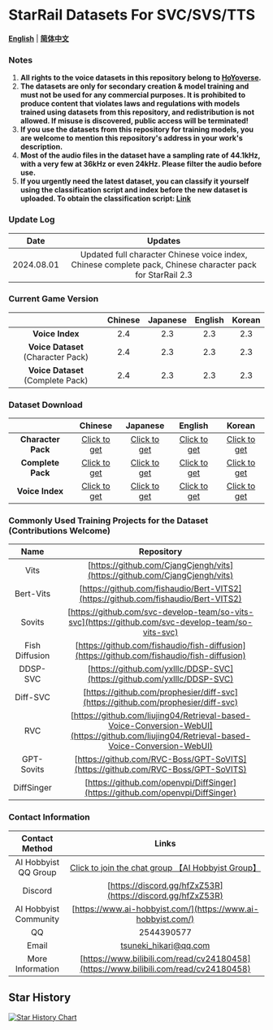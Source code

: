 # StarRail Datasets For SVC/SVS/TTS

[**English**](./README.md) | [**简体中文**](./README_CN.md)

### Notes

1. **All rights to the voice datasets in this repository belong to [HoYoverse](https://www.hoyoverse.com/).**
2. **The datasets are only for secondary creation & model training and must not be used for any commercial purposes. It is prohibited to produce content that violates laws and regulations with models trained using datasets from this repository, and redistribution is not allowed. If misuse is discovered, public access will be terminated!**
3. **If you use the datasets from this repository for training models, you are welcome to mention this repository's address in your work's description.**
4. **Most of the audio files in the dataset have a sampling rate of 44.1kHz, with a very few at 36kHz or even 24kHz. Please filter the audio before use.**
5. **If you urgently need the latest dataset, you can classify it yourself using the classification script and index before the new dataset is uploaded. To obtain the classification script: [Link](https://github.com/AI-Hobbyist/StarRail_Voice_Sorting_Scripts)**

### Update Log

|          Date           |                           Updates                            |
| :---------------------: | :----------------------------------------------------------: |
|       2024.08.01       |     Updated full character Chinese voice index, Chinese complete pack, Chinese character pack for StarRail 2.3      |

### Current Game Version

|                                    | Chinese | Japanese | English | Korean |
| :--------------------------------: | :-----: | :------: | :-----: | :----: |
|          **Voice Index**           |   2.4   |   2.3    |   2.3   |  2.3   |
| **Voice Dataset** (Character Pack) |   2.4   |   2.3    |   2.3   |  2.3   |
| **Voice Dataset** (Complete Pack)  |   2.4  |   2.3    |   2.3   |  2.3   |

### Dataset Download

|                    |                           Chinese                            |                           Japanese                           |                           English                            |                            Korean                            |
| :----------------: | :----------------------------------------------------------: | :----------------------------------------------------------: | :----------------------------------------------------------: | :----------------------------------------------------------: |
| **Character Pack** | [Click to get](https://pan.ai-hobbyist.com/StarRail%20Datasets/%E4%B8%AD%E6%96%87%20-%20Chinese) | [Click to get](https://pan.ai-hobbyist.com/StarRail%20Datasets/%E6%97%A5%E8%AF%AD%20-%20Japanese) | [Click to get](https://pan.ai-hobbyist.com/StarRail%20Datasets/%E8%8B%B1%E8%AF%AD%20-%20English) | [Click to get](https://pan.ai-hobbyist.com/StarRail%20Datasets/%E9%9F%A9%E8%AF%AD%20-%20Korean) |
| **Complete Pack**  | [Click to get](https://modelscope.cn/datasets/aihobbyist/StarRail_Dataset/resolve/master/StarRail2.4_CN.7z) | [Click to get](https://modelscope.cn/datasets/aihobbyist/StarRail_Dataset/resolve/master/StarRail2.3_JP.7z) | [Click to get](https://modelscope.cn/datasets/aihobbyist/StarRail_Dataset/resolve/master/StarRail2.3_EN.7z) | [Click to get](https://modelscope.cn/datasets/aihobbyist/StarRail_Dataset/resolve/master/StarRail2.3_KR.7z) |
|  **Voice Index**   | [Click to get](https://github.com/AI-Hobbyist/StarRail_Voice_Sorting_Scripts/raw/main/Indexs/CHS.xlsx) | [Click to get](https://github.com/AI-Hobbyist/StarRail_Voice_Sorting_Scripts/raw/main/Indexs/2.3/JP.json) | [Click to get](https://github.com/AI-Hobbyist/StarRail_Voice_Sorting_Scripts/raw/main/Indexs/2.3/EN.json) | [Click to get](https://github.com/AI-Hobbyist/StarRail_Voice_Sorting_Scripts/raw/main/Indexs/2.3/KR.json) |

### Commonly Used Training Projects for the Dataset (Contributions Welcome)

|      Name      |                          Repository                          |
| :------------: | :----------------------------------------------------------: |
|      Vits      | [https://github.com/CjangCjengh/vits](https://github.com/CjangCjengh/vits) |
|   Bert-Vits    | [https://github.com/fishaudio/Bert-VITS2](https://github.com/fishaudio/Bert-VITS2) |
|     Sovits     | [https://github.com/svc-develop-team/so-vits-svc](https://github.com/svc-develop-team/so-vits-svc) |
| Fish Diffusion | [https://github.com/fishaudio/fish-diffusion](https://github.com/fishaudio/fish-diffusion) |
|    DDSP-SVC    | [https://github.com/yxlllc/DDSP-SVC](https://github.com/yxlllc/DDSP-SVC) |
|    Diff-SVC    | [https://github.com/prophesier/diff-svc](https://github.com/prophesier/diff-svc) |
|      RVC       | [https://github.com/liujing04/Retrieval-based-Voice-Conversion-WebUI](https://github.com/liujing04/Retrieval-based-Voice-Conversion-WebUI) |
|   GPT-Sovits   | [https://github.com/RVC-Boss/GPT-SoVITS](https://github.com/RVC-Boss/GPT-SoVITS) |
|   DiffSinger   | [https://github.com/openvpi/DiffSinger](https://github.com/openvpi/DiffSinger) |

### Contact Information

|     Contact Method     |                            Links                             |
| :--------------------: | :----------------------------------------------------------: |
|  AI Hobbyist QQ Group  | [Click to join the chat group 【AI Hobbyist Group】](http://qm.qq.com/cgi-bin/qm/qr?_wv=1027&k=7vd0kFFgSdgx3c3CZ33J01dx2XTdfelr&authKey=rsG7W1bP3mlsg3UfTpsVrLV%2BLYvmsqJvH%2F2KoWswFd3pa7nkBf0oEV5vCYvBHZLS&noverify=0&group_code=309046913) |
| Discord | [https://discord.gg/hfZxZ53R](https://discord.gg/hfZxZ53R) |
| AI Hobbyist Community  | [https://www.ai-hobbyist.com/](https://www.ai-hobbyist.com/) |
|           QQ           |                          2544390577                          |
|         Email          |                    tsuneki_hikari@qq.com                     |
|    More Information    | [https://www.bilibili.com/read/cv24180458](https://www.bilibili.com/read/cv24180458) |

## Star History

[![Star History Chart](https://api.star-history.com/svg?repos=AI-Hobbyist/StarRail_Datasets&type=Date)](https://star-history.com/#AI-Hobbyist/StarRail_Datasets&Date)